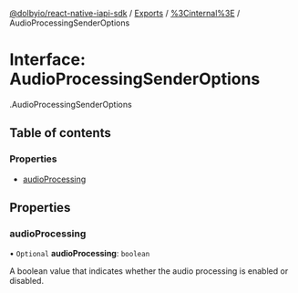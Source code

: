 [@dolbyio/react-native-iapi-sdk](../README.md) / [Exports](../modules.md) / [%3Cinternal%3E](../modules/_internal_.md) / AudioProcessingSenderOptions

# Interface: AudioProcessingSenderOptions

[<internal>](../modules/_internal_.md).AudioProcessingSenderOptions

## Table of contents

### Properties

- [audioProcessing](_internal_.AudioProcessingSenderOptions.md#audioprocessing)

## Properties

### audioProcessing

• `Optional` **audioProcessing**: `boolean`

A boolean value that indicates whether the audio processing is enabled or disabled.
